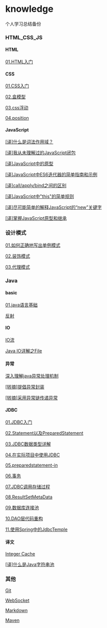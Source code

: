 # knowledge
 个人学习总结备份

### HTML_CSS_JS

#### HTML

[01.HTML入门](https://github.com/flwcy/knowledge/blob/master/front-end/HTML_Start.md)

#### CSS

[01.CSS入门](https://github.com/flwcy/knowledge/blob/master/front-end/CSS/01_CSS_Start.md)

[02.盒模型](https://github.com/flwcy/knowledge/blob/master/front-end/CSS/02_css_box_model.md)

[03.css浮动](https://github.com/flwcy/knowledge/blob/master/front-end/CSS/03_css_float.md)

[04.position](https://github.com/flwcy/knowledge/blob/master/front-end/CSS/04_css_position.md)

#### JavaScript

[[译]什么是词法作用域？](https://github.com/flwcy/knowledge/blob/master/front-end/JavaScript/stackoverflow_what_is_lexical_scope.md)

[[译]我从未理解过的JavaScript闭包](https://github.com/flwcy/knowledge/blob/master/front-end/JavaScript/i-never-understood-javascript-closures.md)

[[译]JavaScript中的原型](https://github.com/flwcy/knowledge/blob/master/front-end/JavaScript/prototypes_in_javascript.md)

[[译]JavaScript中ES6迭代器的简单指南和示例](https://github.com/flwcy/knowledge/blob/master/front-end/JavaScript/a_simple_guide_to_es6_iterators_in_javascript_with_examples.md)

[[译]call/apply/bind之间的区别](https://github.com/flwcy/knowledge/blob/master/front-end/JavaScript/the_differences_between_call_apply_bind.md)

[[译]JavaScript中"this"的简单规则](https://github.com/flwcy/knowledge/blob/master/front-end/JavaScript/the_simple_rules_to_this_in_javascript.md)

[[译]尽可能简单的解释JavaScript的“new”关键字](https://github.com/flwcy/knowledge/blob/master/front-end/JavaScript/javascripts_new_keword_explained_as_simply_aspossible.md)

[[译]掌握JavaScript原型和继承](https://github.com/flwcy/knowledge/blob/master/front-end/JavaScript/master_javascript_prototypes_inheritance.md)

### 设计模式

[01.如何正确地写出单例模式](https://github.com/flwcy/knowledge/blob/master/design_pattern/Singleton_pattern.md)

[02.装饰模式](https://github.com/flwcy/knowledge/blob/master/design_pattern/decorator_pattern.md)

[03.代理模式](https://github.com/flwcy/knowledge/blob/master/design_pattern/proxy_pattern.md)

### Java

#### basic

[01.java语言基础](https://github.com/flwcy/knowledge/blob/master/JavaSe/basic/01_java_language_basic.md)

[反射](https://github.com/flwcy/knowledge/blob/master/JavaSe/java_reflection.md)

#### IO

[IO流](https://github.com/flwcy/knowledge/blob/master/JavaSe/IO/IO.md)

[Java IO详解之File](https://github.com/flwcy/knowledge/blob/master/JavaSe/IO/File.md)

#### 异常

[深入理解java异常处理机制](https://github.com/flwcy/knowledge/blob/master/JavaSe/exception/Exception_handling.md)

[[转摘]提倡异常封装](https://github.com/flwcy/knowledge/blob/master/JavaSe/exception/Encapsulation_Exception.md)

[[转摘]采用异常链传递异常](https://github.com/flwcy/knowledge/blob/master/JavaSe/exception/Exception_chain.md)

#### JDBC

[01.JDBC入门](https://github.com/flwcy/knowledge/blob/master/JavaSe/JDBC/01_start_jdbc.md)

[02.Statement以及PreparedStatement](https://github.com/flwcy/knowledge/blob/master/JavaSe/JDBC/02_StatementAndPreparedStatement.md)

[03.JDBC数据类型详解](https://github.com/flwcy/knowledge/blob/master/JavaSe/JDBC/03_JDBC_data_type_details.md)

[04.在实际项目中使用JDBC](https://github.com/flwcy/knowledge/blob/master/JavaSe/JDBC/04_actually_using_JDBC.md)

[05.preparedstatement-in](https://github.com/flwcy/knowledge/blob/master/JavaSe/JDBC/05_preparedstatement-in.md)

[06.事务](https://github.com/flwcy/knowledge/blob/master/JavaSe/JDBC/06_transaction_start.md)

[07.JDBC调用存储过程](https://github.com/flwcy/knowledge/blob/master/JavaSe/JDBC/07_stored_procedure.md)

[08.ResultSetMetaData](https://github.com/flwcy/knowledge/blob/master/JavaSe/JDBC/08_ResultSetMetaData.md)

[09.数据库连接池](https://github.com/flwcy/knowledge/blob/master/JavaSe/JDBC/09_connection_pool.md)

[10.DAO层代码重构](https://github.com/flwcy/knowledge/blob/master/JavaSe/JDBC/10_dao_refactor.md)

[11.使用Spring中的JdbcTemple](https://github.com/flwcy/knowledge/blob/master/JavaSe/JDBC/11_spring_jdbc.md)

#### 译文

[Integer Cache](https://github.com/flwcy/knowledge/blob/master/JavaSe/basic/java_integer%20_cache.md)

[[译]什么是Java字符串池](https://github.com/flwcy/knowledge/blob/master/JavaSe/basic/what_is_java_string_pool.md)

### 其他

[Git](https://github.com/flwcy/knowledge/blob/master/study/Git.md)

[WebSocket](https://github.com/flwcy/knowledge/blob/master/study/WebSocket.md)

[Markdown](https://github.com/flwcy/knowledge/blob/master/study/markdown_syntax.md)

[Maven](https://github.com/flwcy/knowledge/blob/master/study/maven_basic.md)